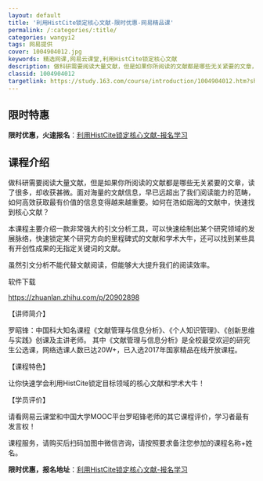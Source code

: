 ```yaml
---
layout: default
title: '利用HistCite锁定核心文献-限时优惠-网易精品课'
permalink: /:categories/:title/
categories: wangyi2
tags: 网易提供
cover: 1004904012.jpg
keywords: 精选网课,网易云课堂,利用HistCite锁定核心文献
description: 做科研需要阅读大量文献，但是如果你所阅读的文献都是哪些无关紧要的文章，读了很多，却收获甚微。面对海量的文献信息，早已远超
classid: 1004904012
targetlink: https://study.163.com/course/introduction/1004904012.htm?share=1&shareId=1025206652&utm_campaign=share&utm_medium=iphoneShare&utm_source=&utm_u=1025206652
---
```


## 限时特惠

**限时优惠，火速报名**：[利用HistCite锁定核心文献-报名学习](https://study.163.com/course/introduction/1004904012.htm?share=1&shareId=1025206652&utm_campaign=share&utm_medium=iphoneShare&utm_source=&utm_u=1025206652)

## 课程介绍

做科研需要阅读大量文献，但是如果你所阅读的文献都是哪些无关紧要的文章，读了很多，却收获甚微。面对海量的文献信息，早已远超出了我们阅读能力的范畴，如何高效获取最有价值的信息变得越来越重要。如何在浩如烟海的文献中，快速找到核心文献？



本课程主要介绍一款非常强大的引文分析工具，可以快速绘制出某个研究领域的发展脉络，快速锁定某个研究方向的里程碑式的文献和学术大牛，还可以找到某些具有开创性成果的无指定关键词的文献。



虽然引文分析不能代替文献阅读，但能够大大提升我们的阅读效率。 

软件下载

https://zhuanlan.zhihu.com/p/20902898



【讲师简介】

罗昭锋：中国科大知名课程《文献管理与信息分析》、《个人知识管理》、《创新思维与实践》创课及主讲老师。 其中《文献管理与信息分析》是全校最受欢迎的研究生公选课，网络选课人数已达20W+，已入选2017年国家精品在线开放课程。



【课程特色】

让你快速学会利用HistCite锁定目标领域的核心文献和学术大牛！

【学员评价】

请看网易云课堂和中国大学MOOC平台罗昭锋老师的其它课程评价，学习者最有发言权！

课程服务，请购买后扫码加图中微信咨询，请按照要求备注您参加的课程名称+姓名。

**限时优惠，报名地址**：[利用HistCite锁定核心文献-报名学习](https://study.163.com/course/introduction/1004904012.htm?share=1&shareId=1025206652&utm_campaign=share&utm_medium=iphoneShare&utm_source=&utm_u=1025206652)

